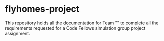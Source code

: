 # flyhomes-project
This repository holds all the documentation for Team "" to complete all the requirements requested for a Code Fellows simulation group project assignment.
